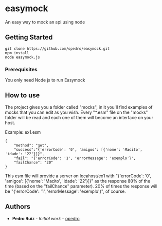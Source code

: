 # easymock

An easy way to mock an api using node 

## Getting Started


```
git clone https://github.com/opedro/easymock.git
npm install
node easymock.js
```

### Prerequisites

You only need Node js to run Easymock


## How to use

The project gives you a folder called "mocks", in it you'll find examples of mocks that you can edit as you wish.
Every "*.esm" file on the "mocks" folder will be read and each one of them will become an interface on your host.

Example:
ex1.esm
```
{
    "method": "get",
    "success":"{'errorCode': '0', 'amigos': [{'nome': 'Macito', 'idade': '22'}]}",
    "fail": "{'errorCode': '1', 'errorMessage': 'exemplo'}",
    "failChance": "20"
}
```
This esm file will provide a server on locahost/ex1 with "{'errorCode': '0', 'amigos': [{'nome': 'Macito', 'idade': '22'}]}" as the response 80% of the time (based on the "failChance" parameter). 
20% of times the response will be "{'errorCode': '1', 'errorMessage': 'exemplo'}", of course.

## Authors

* **Pedro Ruiz** - *Initial work* - [opedro](https://github.com/opedro)
